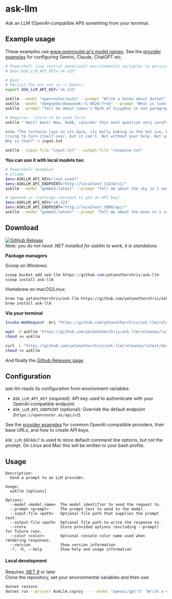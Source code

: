 # ask-llm
Ask an LLM (OpenAI-compatible API) something from your terminal.

## Example usage

These examples use [www.openrouter.ai's model names](https://openrouter.ai/models?q=free). See the [provider examples](providers.md) for configuring Gemini, Claude, ChatGPT etc.

```bash
# Powershell (use control panel/edit environmental variables to persist)
# $env:ASK_LLM_API_KEY="sk-123"

# Bash
# Persist the env var in ~/.bashrc 
export ASK_LLM_API_KEY='sk-123'

askllm --model "openrouter/auto" --prompt "Write a haiku about dotnet"
askllm --model "deepseek/deepseek-r1-0528:free" --prompt "What is love?" --store
askllm --prompt "Tell me about Camus's Myth of Sisyphus in one paragraph"

# Requires --store to be used first
askllm "'Wait! Wait! Now, bomb, consider this next question very carefully.  What is your one purpose in life?'"

echo "The tortoise lays on its back, its belly baking in the hot sun, beating its legs 
trying to turn itself over, but it can't. Not without your help. But you're not helping  
Why is that?" > input.txt

askllm --input-file "input.txt" --output-file "response.txt"

```

**You can use it with local models too:**
```bash
# Powershell examples
# ollama
$env:ASKLLM_API_KEY="(not used)"
$env:ASKLLM_API_ENDPOINT="http://localhost:11434/v1/"
askllm --model "gemma3:latest" --prompt "Tell me about the sky in 1 sentence"

# openweb-ui (settings->account to get an API key)
$env:ASKLLM_API_KEY="sk-123"
$env:ASKLLM_API_ENDPOINT="http://localhost:3000/api/"
askllm --model "gemma3:latest" --prompt "Tell me about the moon in 1 sentence"
```

## Download

[![GitHub Release](https://img.shields.io/github/v/release/yetanotherchris/ask-llm?logo=github&sort=semver)](https://github.com/yetanotherchris/ask-llm/releases/latest)  
*Note: you do not need .NET installed for askllm to work, it is standalone.*

**Package managers**

Scoop on Windows:
```powershell
scoop bucket add ask-llm https://github.com/yetanotherchris/ask-llm
scoop install ask-llm
```

Homebrew on macOS/Linux:
```bash
brew tap yetanotherchris/ask-llm https://github.com/yetanotherchris/ask-llm
brew install ask-llm
```

**Via your terminal**

```powershell
Invoke-WebRequest -Uri "https://github.com/yetanotherchris/ask-llm/releases/latest/download/askllm.exe" -OutFile "askllm.exe"
```
```bash
wget -O askllm "https://github.com/yetanotherchris/ask-llm/releases/latest/download/askllm"
chmod +x askllm
```
```bash
curl -L "https://github.com/yetanotherchris/ask-llm/releases/latest/download/askllm" -o askllm
chmod +x askllm
```

And finally the [Github Releases page](https://github.com/yetanotherchris/ask-llm/releases).


## Configuration

ask-llm reads its configuration from environment variables:

- `ASK_LLM_API_KEY` (required): API key used to authenticate with your OpenAI-compatible endpoint.
- `ASK_LLM_API_ENDPOINT` (optional): Override the default endpoint (`https://openrouter.ai/api/v1`).

See the [provider examples](providers.md) for common OpenAI-compatible providers, their base URLs, and how to create API keys.

`ASK_LLM_DEFAULT` is used to store default command line options, but not the prompt. On Linux and Mac this will be written to your bash profile.

## Usage

```
Description:
  Send a prompt to an LLM provider.

Usage:
  askllm [options]

Options:
  --model <model_name>  The model identifier to send the request to.
  --prompt <prompt>     The prompt text to send to the model.
  --input-file <path>   Optional file path that supplies the prompt text.
  --output-file <path>  Optional file path to write the response to.
  --store               Store provided options (excluding --prompt) for future runs.
  --color <color>       Optional console color name used when rendering responses.
  --version             Show version information
  -?, -h, --help        Show help and usage information
```

#### Local development

Requires [.NET 9](https://dotnet.microsoft.com/en-us/download/dotnet/9.0) or later  
Clone the repository, set your environmental variables and then use:

```bash
dotnet restore
dotnet run --project AskLlm.csproj -- --model "openai/gpt-5" "Write a C# app to write a C# app to write a C# app"
```
